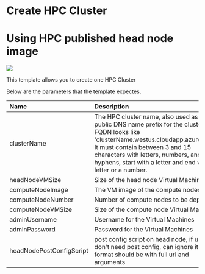 # Create HPC Cluster

# Using HPC published head node image
<a href="https://portal.azure.com/#create/Microsoft.Template/uri/https%3A%2F%2Fraw.githubusercontent.com%2Fsunbinzhu%2Fazure-quickstart-templates%2Fmaster%2Fcreate-hpc-cluster%2Fazuredeploy.json" target="_blank">
    <img src="http://azuredeploy.net/deploybutton.png"/>
</a>

This template allows you to create one HPC Cluster

Below are the parameters that the template expectes.

| Name   | Description    |
|:--- |:---|
| clusterName | The HPC cluster name, also used as the public DNS name prefix for the cluster, the FQDN looks like 'clusterName.westus.cloudapp.azure.com'. It must contain between 3 and 15 characters with letters, numbers, and hyphens, start with a letter and end with a letter or a number. |
| headNodeVMSize | Size of the head node Virtual Machine |
| computeNodeImage | The VM image of the compute nodes |
| computeNodeNumber | Number of compute nodes to be deployed |
| computeNodeVMSize | Size of the compute node Virtual Machine |
| adminUsername  | Username for the Virtual Machines  |
| adminPassword  | Password for the Virtual Machines  |
| headNodePostConfigScript  | post config script on head node, if user don't need post config, can ignore it. the format should be with full url and arguments  |